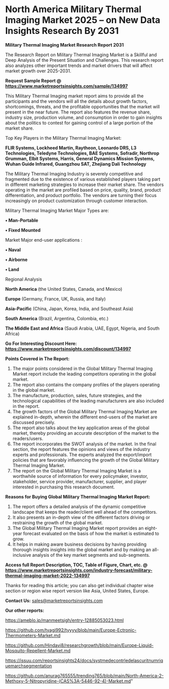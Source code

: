# North America Military Thermal Imaging Market 2025 – on New Data Insights Research By 2031

<strong>Military Thermal Imaging Market Research Report 2031</strong>

The Research Report on Military Thermal Imaging Market is a Skillful and Deep Analysis of the Present Situation and Challenges. This research report also analyzes other important trends and market drivers that will affect market growth over 2025-2031.

<strong>Request Sample Report @ <a href=https://www.marketreportsinsights.com/sample/134997>https://www.marketreportsinsights.com/sample/134997</a></strong>

This Military Thermal Imaging market report aims to provide all the participants and the vendors will all the details about growth factors, shortcomings, threats, and the profitable opportunities that the market will present in the near future. The report also features the revenue share, industry size, production volume, and consumption in order to gain insights about the politics to contest for gaining control of a large portion of the market share.

Top Key Players in the Military Thermal Imaging Market:

<strong>FLIR Systems, Lockheed Martin, Raytheon, Leonardo DRS, L3 Technologies, Teledyne Technologies, BAE Systems, Sofradir, Northrop Grumman, Elbit Systems, Harris, General Dynamics Mission Systems, Wuhan Guide Infrared, Guangzhou SAT, Zhejiang Dali Technology</strong>

The Military Thermal Imaging Industry is severely competitive and fragmented due to the existence of various established players taking part in different marketing strategies to increase their market share. The vendors operating in the market are profiled based on price, quality, brand, product differentiation, and product portfolio. The vendors are turning their focus increasingly on product customization through customer interaction.

Military Thermal Imaging Market Major Types are:

<strong>• Man-Portable

• Fixed Mounted</strong>

Market Major end-user applications :

<strong>• Naval

• Airborne

• Land</strong>

Regional Analysis

</u><strong><b>North America</b></strong> (the United States, Canada, and Mexico)

<strong><b>Europe </b></strong>(Germany, France, UK, Russia, and Italy)

<strong><b>Asia-Pacific</b></strong> (China, Japan, Korea, India, and Southeast Asia)

<strong><b>South America</b></strong> (Brazil, Argentina, Colombia, etc.)

<strong><b>The Middle East and Africa</b></strong> (Saudi Arabia, UAE, Egypt, Nigeria, and South Africa)

<strong>Go For Interesting Discount Here: <a href=https://www.marketreportsinsights.com/discount/134997>https://www.marketreportsinsights.com/discount/134997</a></strong>

<strong>Points Covered in The Report:</strong>
<ol>
  <li>The major points considered in the Global Military Thermal Imaging Market report include the leading competitors operating in the global market.</li>
  <li>The report also contains the company profiles of the players operating in the global market.</li>
  <li>The manufacture, production, sales, future strategies, and the technological capabilities of the leading manufacturers are also included in the report.</li>
  <li>The growth factors of the Global Military Thermal Imaging Market are explained in-depth, wherein the different end-users of the market are discussed precisely.</li>
  <li>The report also talks about the key application areas of the global market, thereby providing an accurate description of the market to the readers/users.</li>
  <li>The report incorporates the SWOT analysis of the market. In the final section, the report features the opinions and views of the industry experts and professionals. The experts analyzed the export/import policies that are favorably influencing the growth of the Global Military Thermal Imaging Market.</li>
  <li>The report on the Global Military Thermal Imaging Market is a worthwhile source of information for every policymaker, investor, stakeholder, service provider, manufacturer, supplier, and player interested in purchasing this research document.</li>
</ol>
<strong>Reasons for Buying Global Military Thermal Imaging Market Report:</strong>

<ol>
  <li>The report offers a detailed analysis of the dynamic competitive landscape that keeps the reader/client well ahead of the competitors.</li>
  <li>It also presents an in-depth view of the different factors driving or restraining the growth of the global market.</li>
  <li>The Global Military Thermal Imaging Market report provides an eight-year forecast evaluated on the basis of how the market is estimated to grow.</li>
  <li>It helps in making aware business decisions by having providing thorough insights insights into the global market and by making an all-inclusive analysis of the key market segments and sub-segments.</li>
</ol>
<strong>Access full Report Description, TOC, Table of Figure, Chart, etc. @ <a href=https://www.marketreportsinsights.com/industry-forecast/military-thermal-imaging-market-2022-134997>https://www.marketreportsinsights.com/industry-forecast/military-thermal-imaging-market-2022-134997</a></strong>


Thanks for reading this article; you can also get individual chapter wise section or region wise report version like Asia, United States, Europe.

<strong>Contact Us:</strong>
sales@marketreportsinsights.com

<strong>Our other reports:</strong>

<a href=https://ameblo.jp/manmeetsigh/entry-12885053023.html>https://ameblo.jp/manmeetsigh/entry-12885053023.html</a>

<a href=https://github.com/tyagi992/tyyyy/blob/main/Europe-Ectronic-Thermometers-Market.md>https://github.com/tyagi992/tyyyy/blob/main/Europe-Ectronic-Thermometers-Market.md</a>

<a href=https://github.com/Hindavi8/researchgrowth/blob/main/Europe-Liquid-Mosquito-Repellent-Market.md>https://github.com/Hindavi8/researchgrowth/blob/main/Europe-Liquid-Mosquito-Repellent-Market.md</a>

<a href=https://issuu.com/reportsinsights24/docs/systmedecontrledelascuritnumriquemarchsegmentation>https://issuu.com/reportsinsights24/docs/systmedecontrledelascuritnumriquemarchsegmentation</a>

<a href=https://github.com/anurag765555/trending765/blob/main/North-America-2-Methoxy-5-Nitropyridine-(CAS%3A-5446-92-4)-Market.md>https://github.com/anurag765555/trending765/blob/main/North-America-2-Methoxy-5-Nitropyridine-(CAS%3A-5446-92-4)-Market.md</a>"
